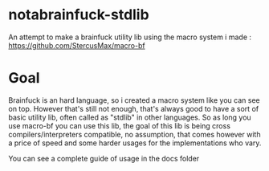 # notabrainfuck-stdlib

An attempt to make a brainfuck utility lib using the macro system i made : https://github.com/StercusMax/macro-bf

# Goal 
Brainfuck is an hard language, so i created a macro system like you can see on top. However that's still not enough, that's always good to have a sort of basic utility lib, often called as "stdlib" in other languages.
So as long you use macro-bf you can use this lib, the goal of this lib is being cross compilers/interpreters compatible, no assumption, that comes however with a price of speed and some harder usages for the implementations who vary.

You can see a complete guide of usage in the docs folder
